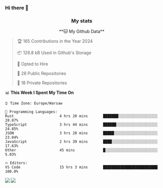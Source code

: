 ### Hi there 👋

<!--
**DamianKocjan/DamianKocjan** is a ✨ _special_ ✨ repository because its `README.md` (this file) appears on your GitHub profile.

Here are some ideas to get you started:

- 🔭 I’m currently working on ...
- 🌱 I’m currently learning ...
- 👯 I’m looking to collaborate on ...
- 🤔 I’m looking for help with ...
- 💬 Ask me about ...
- 📫 How to reach me: ...
- 😄 Pronouns: ...
- ⚡ Fun fact: ...
-->

<h3 align="center">My stats</h3>

<p align="center">
    <!--START_SECTION:waka-->
**🐱 My Github Data** 

> 🏆 165 Contributions in the Year 2024
 > 
> 📦 126.8 kB Used in Github's Storage 
 > 
> 💼 Opted to Hire
 > 
> 📜 28 Public Repositories 
 > 
> 🔑 18 Private Repositories  
 > 
📊 **This Week I Spent My Time On** 

```text
⌚︎ Time Zone: Europe/Warsaw

💬 Programming Languages: 
Rust                     4 hrs 20 mins       ███████░░░░░░░░░░░░░░░░░░   28.87% 
TypeScript               3 hrs 44 mins       ██████░░░░░░░░░░░░░░░░░░░   24.85% 
JSON                     3 hrs 28 mins       █████░░░░░░░░░░░░░░░░░░░░   23.04% 
JavaScript               2 hrs 39 mins       ████░░░░░░░░░░░░░░░░░░░░░   17.63% 
Other                    45 mins             █░░░░░░░░░░░░░░░░░░░░░░░░   5.03%

🔥 Editors: 
VS Code                  15 hrs 3 mins       █████████████████████████   100.0%

```


<!--END_SECTION:waka-->
</p>

<img align="left" src="https://github-readme-stats.vercel.app/api?username=DamianKocjan&&layout=compact&count_private=true&show_icons=true&hide_border=true&include_all_commits=true&bg_color=0D1117&title_color=FFFFFF&text_color=FFFFFF&icon_color=FFFFFF">
<img align="left" src="https://github-readme-stats.vercel.app/api/top-langs/?username=DamianKocjan&layout=compact&hide_border=true&card_width=250&bg_color=0D1117&title_color=FFFFFF&text_color=FFFFFF&icon_color=FFFFFF">
